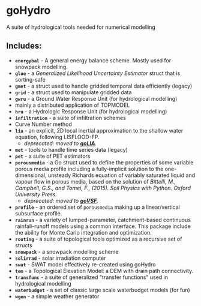 # goHydro

A suite of hydrological tools needed for numerical modelling

## Includes:

* **`energybal`** - A general energy balance scheme. Mostly used for snowpack modelling.
* **`glue`** - a *Generalized Likelihood Uncertainty Estimator* struct that is sorting-safe
* **`gmet`** - a struct used to handle gridded temporal data efficiently (legacy)
* **`grid`** - a struct used to manipulate gridded data
* **`gwru`** - a Ground Water Response Unit (for hydrological modelling)
 * mainly a distributed application of TOPMODEL
* **`hru`** - a Hydrologic Response Unit (for hydrological modelling)
* **`infiltration`** - a suite of infiltration schemes
 * Curve Number method
* **`lia`** - an explicit, 2D local inertial approximation to the shallow water equation, following LISFLOOD-FP. 
    * *deprecated: moved to [__goLIA__](https://github.com/maseology/goLIA).*
* **`met`** - tools to handle time series data (legacy)
* **`pet`** - a suite of PET estimators
* **`porousmedia`** - a Go struct used to define the properties of some variable porous media profile including a fully-implicit solution to the one-dimensional, unsteady Richards equation of variably saturated liquid and vapour flow in porous media, based on the solution of *Bittelli, M., Campbell, G.S., and Tomei, F., (2015). Soil Physics with Python. Oxford University Press.*
    * *deprecated: moved to [__goVSF__](https://github.com/maseology/goVSF).*
* **`profile`** - an ordered set of `porousmedia` making up a linear/vertical subsurface profile.
* **`rainrun`** - a variety of lumped-parameter, catchment-based continuous rainfall-runoff models using a common interface. This package include the ability for Monte Carlo integration and optimization. 
* **`routing`** - a suite of topological tools optimized as a recursive set of structs
* **`snowpack`** - a snowpack modelling scheme
* **`solirrad`** - solar irradiation computer
* **`swat`** - SWAT model effectively re-created using goHydro
* **`tem`** - a Topological Elevation Model: a DEM with drain path connectivity.
* **`transfunc`** - a suite of generalized "transfer functions" used in hydrological modelling
* **`waterbudget`** - a set of classic large scale waterbudget models (for fun)
* **`wgen`** - a simple weather generator
